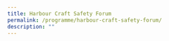 ```yaml
---
title: Harbour Craft Safety Forum
permalink: /programme/harbour-craft-safety-forum/
description: ""
---
```

